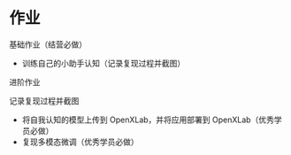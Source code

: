 # 作业

基础作业（结营必做）

- 训练自己的小助手认知（记录复现过程并截图）

进阶作业

记录复现过程并截图

- 将自我认知的模型上传到 OpenXLab，并将应用部署到 OpenXLab（优秀学员必做）
- 复现多模态微调（优秀学员必做）
